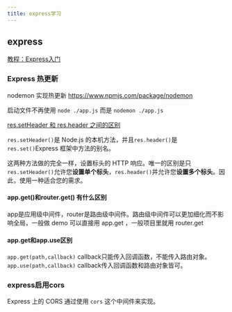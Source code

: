 ```yaml
---
title: express学习
---
```


## express

[教程：Express入门](https://developer.mozilla.org/zh-CN/docs/Learn/Server-side/Express_Nodejs/Introduction)

### Express 热更新

nodemon 实现热更新 https://www.npmjs.com/package/nodemon

启动文件不再使用 `node ./app.js` 而是 `nodemon ./app.js`

[res.setHeader 和 res.header 之间的区别](https://stackoverflow.com/questions/40840852/difference-between-res-setheader-and-res-header-in-node-js)

`res.setHeader()`是 Node.js 的本机方法，并且`res.header()`是`res.set()`Express 框架中方法的别名。

这两种方法做的完全一样，设置标头的 HTTP 响应。唯一的区别是只`res.setHeader()`允许您**设置单个标头**，`res.header()`并允许您**设置多个标头**。因此，使用一种适合您的需求。



#### app.get()和router.get() 有什么区别

app是应用级中间件，router是路由级中间件。路由级中间件可以更加细化而不影响全局，一般做 demo 可以直接用 app.get ，一般项目里就用 router.get

#### app.get和app.use区别

`app.get(path,callback)` callback只能传入回调函数，不能传入路由对象。
`app.use(path,callback)` callback传入回调函数和路由对象皆可。



### express启用cors

Express 上的 CORS 通过使用 `cors` 这个中间件来实现。
